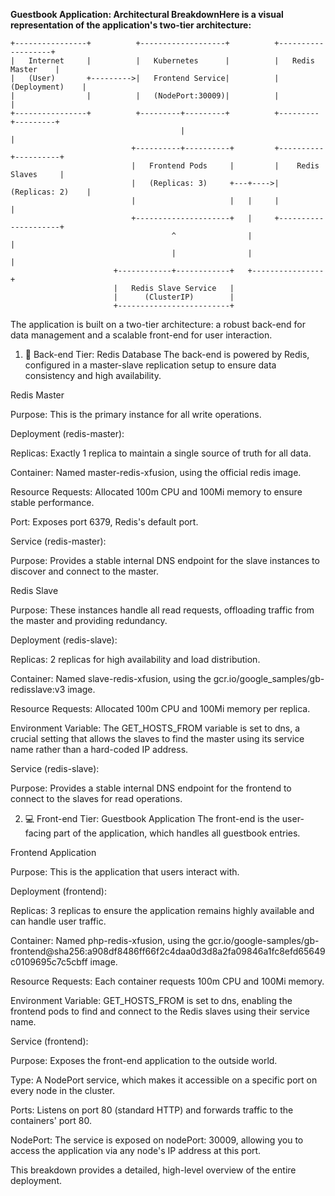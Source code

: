 **Guestbook Application: Architectural BreakdownHere is a visual representation of the application's two-tier architecture:**



```
+----------------+          +-------------------+          +-------------------+
|   Internet     |          |   Kubernetes      |          |   Redis Master    |
|   (User)       +--------->|   Frontend Service|          |   (Deployment)    |
|                |          |   (NodePort:30009)|          |                   |
+----------------+          +---------+---------+          +---------+---------+
                                      |                               |
                           +----------+----------+         +----------+----------+
                           |   Frontend Pods     |         |    Redis Slaves     |
                           |   (Replicas: 3)     +---+---->|    (Replicas: 2)    |
                           |                     |   |     |                     |
                           +---------------------+   |     +---------------------+
                                    ^                |                |
                                    |                |                |
                       +------------+------------+   +----------------+
                       |   Redis Slave Service   |
                       |      (ClusterIP)        |
                       +-------------------------+
```


The application is built on a two-tier architecture: a robust back-end for data management and a scalable front-end for user interaction.

1. 💾 Back-end Tier: Redis Database
The back-end is powered by Redis, configured in a master-slave replication setup to ensure data consistency and high availability.

Redis Master

Purpose: This is the primary instance for all write operations.

Deployment (redis-master):

Replicas: Exactly 1 replica to maintain a single source of truth for all data.

Container: Named master-redis-xfusion, using the official redis image.

Resource Requests: Allocated 100m CPU and 100Mi memory to ensure stable performance.

Port: Exposes port 6379, Redis's default port.

Service (redis-master):

Purpose: Provides a stable internal DNS endpoint for the slave instances to discover and connect to the master.

Redis Slave

Purpose: These instances handle all read requests, offloading traffic from the master and providing redundancy.

Deployment (redis-slave):

Replicas: 2 replicas for high availability and load distribution.

Container: Named slave-redis-xfusion, using the gcr.io/google_samples/gb-redisslave:v3 image.

Resource Requests: Allocated 100m CPU and 100Mi memory per replica.

Environment Variable: The GET_HOSTS_FROM variable is set to dns, a crucial setting that allows the slaves to find the master using its service name rather than a hard-coded IP address.

Service (redis-slave):

Purpose: Provides a stable internal DNS endpoint for the frontend to connect to the slaves for read operations.

2. 💻 Front-end Tier: Guestbook Application
The front-end is the user-facing part of the application, which handles all guestbook entries.

Frontend Application

Purpose: This is the application that users interact with.

Deployment (frontend):

Replicas: 3 replicas to ensure the application remains highly available and can handle user traffic.

Container: Named php-redis-xfusion, using the gcr.io/google-samples/gb-frontend@sha256:a908df8486ff66f2c4daa0d3d8a2fa09846a1fc8efd65649c0109695c7c5cbff image.

Resource Requests: Each container requests 100m CPU and 100Mi memory.

Environment Variable: GET_HOSTS_FROM is set to dns, enabling the frontend pods to find and connect to the Redis slaves using their service name.

Service (frontend):

Purpose: Exposes the front-end application to the outside world.

Type: A NodePort service, which makes it accessible on a specific port on every node in the cluster.

Ports: Listens on port 80 (standard HTTP) and forwards traffic to the containers' port 80.

NodePort: The service is exposed on nodePort: 30009, allowing you to access the application via any node's IP address at this port.

This breakdown provides a detailed, high-level overview of the entire deployment.
